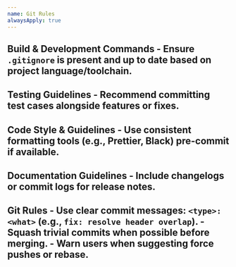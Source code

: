 ```yaml
---
name: Git Rules
alwaysApply: true
---
```


## Build & Development Commands - Ensure `.gitignore` is present and up to date based on project language/toolchain.
## Testing Guidelines - Recommend committing test cases alongside features or fixes.
## Code Style & Guidelines  - Use consistent formatting tools (e.g., Prettier, Black) pre-commit if available.
## Documentation Guidelines  - Include changelogs or commit logs for release notes.
## Git Rules - Use clear commit messages: `<type>: <what>` (e.g., `fix: resolve header overlap`). - Squash trivial commits when possible before merging. - Warn users when suggesting force pushes or rebase.
